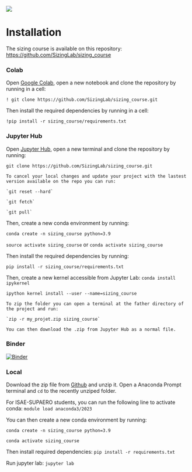 ![](../images/header.jpg)

# Installation

The sizing course is available on this repository:
https://github.com/SizingLab/sizing_course

### Colab
Open [Google Colab](https://colab.research.google.com), open a new notebook and clone the repository by running in a cell:

`! git clone https://github.com/SizingLab/sizing_course.git`

Then install the required dependencies by running in a cell:

`!pip install -r sizing_course/requirements.txt`


### Jupyter Hub
Open [Jupyter Hub](https://jupyter.isae-supaero.fr), open a new terminal and clone the repository by running:

`git clone https://github.com/SizingLab/sizing_course.git`

```{tip}
To cancel your local changes and update your project with the lastest version available on the repo you can run:

`git reset --hard`

`git fetch`

`git pull`
```

Then, create a new conda environment by running:

`conda create -n sizing_course python=3.9`

`source activate sizing_course` or `conda activate sizing_course`


Then install the required dependencies by running:

`pip install -r sizing_course/requirements.txt`


Then, create a new kernel accessible from Jupyter Lab:
`conda install ipykernel`

`ipython kernel install --user --name=sizing_course`


```{tip}
To zip the folder you can open a terminal at the father directory of the project and run:

`zip -r my_projet.zip sizing_course`

You can then download the .zip from Jupyter Hub as a normal file.
```

### Binder
[![Binder](https://mybinder.org/badge_logo.svg)](https://mybinder.org/v2/gh/SizingLab/sizing_course/HEAD)

### Local
Download the zip file from [Github](https://github.com/SizingLab/sizing_course) and unzip it.
Open a Anaconda Prompt terminal and `cd` to the recently unziped folder.

For ISAE-SUPAERO students, you can run the following line to activate conda:
`module load anaconda3/2023`

You can then create a new conda environment by running:

`conda create -n sizing_course python=3.9`

`conda activate sizing_course`

Then install required dependencies:
`pip install -r requirements.txt`

Run jupyter lab:
`jupyter lab`